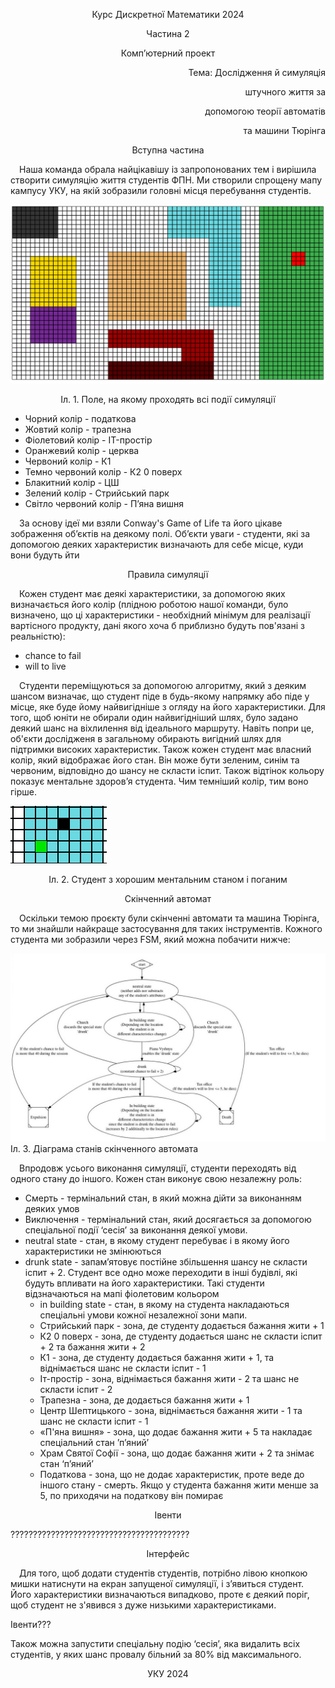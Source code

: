 <p align="center">
  Курс Дискретної Математики 2024
</p>
<p align="center">
  Частина 2
</p>
<p align="center">
  Комп’ютерний проект
</p>
<p align="right">
  Тема: Дослідження й симуляція 
</p>
<p align="right">
  штучного життя за
</p>
<p align="right">
  допомогою теорії автоматів
</p> 
<p align="right">
та машини Тюрінга
</p>


<p align="center">
  Вступна частина
</p>

&emsp;Наша команда обрала найцікавішу із запропонованих тем і вирішила створити симуляцію життя студентів ФПН. Ми створили спрощену мапу кампусу УКУ, на якій зобразили головні місця перебування студентів.

![alt text](readme_images/image.png)
<p align="center">
  Іл. 1. Поле, на якому проходять всі події симуляції
</p>

	
- Чорний колір - податкова
- Жовтий колір - трапезна
- Фіолетовий колір - IT-простір
- Оранжевий колір - церква
- Червоний колір - К1
- Темно червоний колір - К2 0 поверх
- Блакитний колір - ЦШ
- Зелений колір - Стрийський парк
- Світло червоний колір - П’яна вишня


&emsp;За основу ідеї ми взяли Conway's Game of Life та його цікаве зображення об’єктів на деякому полі. Об’єкти уваги - студенти, які за допомогою деяких характеристик визначають для себе місце, куди вони будуть йти

<p align="center">
  Правила симуляції
</p>

&emsp;Кожен студент має деякі характеристики, за допомогою яких визначається його колір (плідною роботою нашої команди, було визначено, що ці характеристики - необхідний мінімум для реалізації вартісного продукту, дані якого хоча б приблизно будуть пов'язані з реальністю):
 - chance to fail
 - will to live

&emsp;Студенти переміщуються за допомогою алгоритму, який з деяким шансом визначає, що студент піде в будь-якому напрямку або піде у місце, яке буде йому найвигідніше з огляду на його характеристики. Для того, щоб юніти не обирали один найвигідніший шлях, було задано деякий шанс на віхлилення від ідеального маршруту. Навіть попри це, об'єкти дослідженя в загальному обирають вигідний шлях для підтримки високих характеристик.
Також кожен студент має власний колір, який відображає його стан. Він може бути зеленим, синім та червоним, відповідно до шансу не скласти іспит. Також відтінок кольору показує ментальне здоров’я студента. Чим темніший колір, тим воно гірше.

![alt text](<readme_images/Screenshot from 2024-05-13 17-31-36.png>)
<p align="center">
  Іл. 2. Студент з хорошим ментальним станом і поганим
</p>



<p align="center">
  Скінченний автомат
</p>

&emsp;Оскільки темою проєкту були скінченні автомати та машина Тюрінга, то ми знайшли найкраще застосування для таких інструментів. Кожного студента ми зобразили через FSM, який можна побачити нижче:

![alt text](readme_images/photo_2024-05-13_17-12-38.jpg)
Іл. 3. Діаграма станів скінченного автомата

&emsp;Впродовж усього виконання  симуляції, студенти переходять від одного стану до іншого. Кожен стан виконує свою незалежну роль:
 - Смерть - термінальний стан, в який можна дійти за виконанням деяких умов
 - Виключення - термінальний стан, який досягається за допомогою спеціальної події ‘сесія’ за виконання деякої умови.
 - neutral state - стан, в якому студент перебуває і в якому його характеристики не змінюються
 - drunk state - запам’ятовує постійне збільшення шансу не скласти іспит + 2. Студент все одно може переходити в інші будівлі, які будуть впливати на його характеристики. Такі студенти відзначаються на мапі фіолетовим кольором
   - in building state - стан, в якому на студента накладаються спеціальні умови кожної незалежної зони мапи.
   - Стрийський парк - зона, де студенту додається бажання жити + 1
   - К2 0 поверх - зона, де студенту додається шанс не скласти іспит + 2 та бажання жити + 2
   - К1 - зона, де студенту додається бажання жити + 1, та віднімається шанс не скласти іспит - 1
   - Іт-простір - зона, віднімається бажання жити - 2 та шанс не скласти іспит - 2
   - Трапезна - зона, де додається бажання жити + 1
   - Центр Шептицького - зона, віднімається бажання жити - 1 та шанс не скласти іспит - 1
   - «П'яна вишня» - зона, що додає бажання жити + 5 та накладає спеціальний стан ʼп’янийʼ
   - Храм Святої Софії - зона, що додає бажання жити + 2 та знімає стан ‘п’яний’
   - Податкова - зона, що не додає характеристик, проте веде до іншого стану - смерть. Якщо у студента бажання жити менше за 5, по приходячи на податкову він помирає

<p align="center">
  Івенти
</p>
????????????????????????????????????????



<p align="center">
  Інтерфейс
</p>
&emsp;Для того, щоб додати студентів студентів, потрібно лівою кнопкою мишки натиснути на екран запущеної симуляції, і з’явиться студент. Його характеристики визначаються випадково, проте є деякий поріг, щоб студент не з'явився з дуже низькими характеристиками. 

Івенти???

Також можна запустити спеціальну подію ‘сесія’, яка видалить всіх студентів, у яких шанс провалу більний за 80% від максимального. 

















<p align="center">
  УКУ 2024
</p>